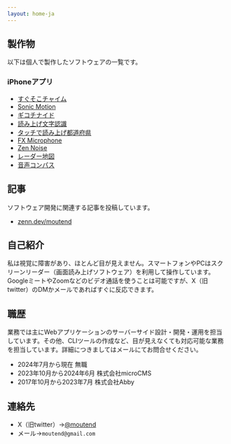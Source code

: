 ```yaml
---
layout: home-ja
---
```

## 製作物

以下は個人で製作したソフトウェアの一覧です。

### iPhoneアプリ

- [すぐそこチャイム](https://moutend.github.io/products/NearbyBell/ja/)
- [Sonic Motion](https://moutend.github.io/products/SonicMotion/en/)
- [ギコチナイド](https://moutend.github.io/products/GikochinaidZundamon/ja/)
- [読み上げ文字認識](https://moutend.github.io/products/AccessibleTextRecognizer/ja/)
- [タッチで読み上げ都道府県](https://moutend.github.io/products/TouchSpeechPrefecture/ja/)
- [FX Microphone](https://moutend.github.io/products/FXMicrophone/ja/)
- [Zen Noise](https://moutend.github.io/products/ZenNoise/ja/)
- [レーダー地図](https://moutend.github.io/products/RadarMap/ja/)
- [音声コンパス](https://moutend.github.io/products/TalkCompass/ja/)

## 記事

ソフトウェア開発に関連する記事を投稿しています。

- [zenn.dev/moutend](https://zenn.dev/moutend)

## 自己紹介

私は視覚に障害があり、ほとんど目が見えません。スマートフォンやPCはスクリーンリーダー（画面読み上げソフトウェア）を利用して操作しています。GoogleミートやZoomなどのビデオ通話を使うことは可能ですが、X（旧twitter）のDMかメールであればすぐに反応できます。

## 職歴

業務では主にWebアプリケーションのサーバーサイド設計・開発・運用を担当しています。その他、CLIツールの作成など、目が見えなくても対応可能な業務を担当しています。詳細につきましてはメールにてお問合せください。

- 2024年7月から現在 無職
- 2023年10月から2024年6月 株式会社microCMS
- 2017年10月から2023年7月 株式会社Abby

## 連絡先

- X（旧twitter）→[@moutend](https://twitter.com/moutend)
- メール→`moutend@gmail.com`
